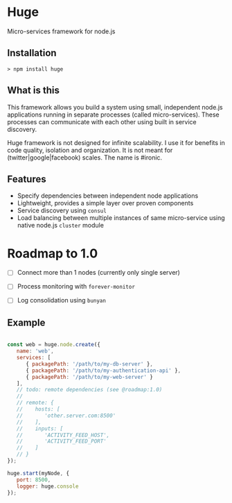 # Huge
Micro-services framework for node.js

## Installation

    > npm install huge

## What is this

This framework allows you build a system using small, independent node.js applications running in separate processes (called micro-services). These processes can communicate with each other using built in service discovery.

Huge framework is not designed for infinite scalability. I use it for benefits in code quality, isolation and organization. It is not meant for (twitter|google|facebook) scales. The name is #ironic.

## Features

* Specify dependencies between independent node applications
* Lightweight, provides a simple layer over proven components
* Service discovery using `consul`
* Load balancing between multiple instances of same micro-service using native node.js `cluster` module

# Roadmap to 1.0

* [ ] Connect more than 1 nodes (currently only single server)
* [ ] Process monitoring with `forever-monitor`
* [ ] Log consolidation using `bunyan`


## Example

```javascript

const web = huge.node.create({
   name: 'web',
   services: [
      { packagePath: '/path/to/my-db-server' },
      { packagePath: '/path/to/my-authentication-api' },
      { packagePath: '/path/to/my-web-server' }
   ],
   // todo: remote dependencies (see @roadmap:1.0)
   //
   // remote: {
   //    hosts: [
   //       'other.server.com:8500'
   //    ],
   //    inputs: [
   //       'ACTIVITY_FEED_HOST',
   //       'ACTIVITY_FEED_PORT'
   //    ]
   // }
});

huge.start(myNode, {
   port: 8500,
   logger: huge.console
});

```
